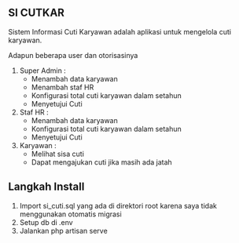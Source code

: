 ## SI CUTKAR
Sistem Informasi Cuti Karyawan adalah aplikasi untuk mengelola cuti karyawan.

Adapun beberapa user dan otorisasinya
1. Super Admin :
    - Menambah data karyawan
    - Menambah staf HR
    - Konfigurasi total cuti karyawan dalam setahun
    - Menyetujui Cuti
2. Staf HR :
    - Menambah data karyawan
    - Konfigurasi total cuti karyawan dalam setahun
    - Menyetujui Cuti
3. Karyawan :
    - Melihat sisa cuti
    - Dapat mengajukan cuti jika masih ada jatah


## Langkah Install
1. Import si_cuti.sql yang ada di direktori root karena saya tidak menggunakan otomatis migrasi
2. Setup db di .env
3. Jalankan php artisan serve 